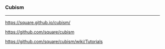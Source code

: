 ### Cubism
---

https://square.github.io/cubism/

https://github.com/square/cubism

https://github.com/square/cubism/wiki/Tutorials

